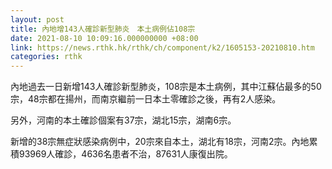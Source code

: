 ```yaml
---
layout: post
title: 內地增143人確診新型肺炎　本土病例佔108宗
date: 2021-08-10 10:09:16.000000000 +08:00
link: https://news.rthk.hk/rthk/ch/component/k2/1605153-20210810.htm
categories: rthk
---
```


內地過去一日新增143人確診新型肺炎，108宗是本土病例，其中江蘇佔最多的50宗，48宗都在揚州，而南京繼前一日本土零確診之後，再有2人感染。

另外，河南的本土確診個案有37宗，湖北15宗，湖南6宗。

新增的38宗無症狀感染病例中，20宗來自本土，湖北有18宗，河南2宗。內地累積93969人確診，4636名患者不治，87631人康復出院。
